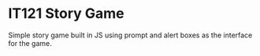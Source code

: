 # IT121 Story Game

Simple story game built in JS using prompt and alert boxes as the interface for the game.